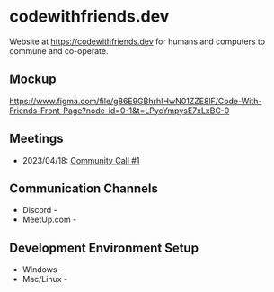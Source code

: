 # codewithfriends.dev
Website at https://codewithfriends.dev for humans and computers to commune and co-operate.

## Mockup
https://www.figma.com/file/g86E9GBhrhIHwN01ZZE8lF/Code-With-Friends-Front-Page?node-id=0-1&t=LPycYmpysE7xLxBC-0

## Meetings

* 2023/04/18: [Community Call #1](meetings/2023-04-18:%20Community%20Call.md)

## Communication Channels

* Discord - 
* MeetUp.com - 

## Development Environment Setup

* Windows - 
* Mac/Linux - 
